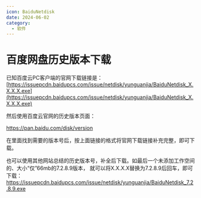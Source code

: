 ```yaml
---
icon: BaiduNetdisk
date: 2024-06-02
category:
  - 软件
---
```

# 百度网盘历史版本下载

已知百度云PC客户端的官网下载链接是：
[https://issuepcdn.baidupcs.com/issue/netdisk/yunguanjia/BaiduNetdisk_X.X.X.X.exe](https://issuepcdn.baidupcs.com/issue/netdisk/yunguanjia/BaiduNetdisk_X.X.X.X.exe)

然后使用百度云官网的历史版本页面：

https://pan.baidu.com/disk/version

在里面找到需要的版本号后，按上面链接的格式将官网下载链接补充完整，即可下载。

也可以使用其他网站总结的历史版本号，补全后下载。如最后一个未添加工作空间的、大小“仅”66mb的7.2.8.9版本，
就可以将X.X.X.X替换为7.2.8.9后回车，即可下载：
https://issuepcdn.baidupcs.com/issue/netdisk/yunguanjia/BaiduNetdisk_7.2.8.9.exe
